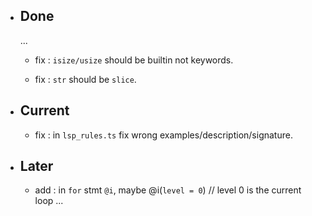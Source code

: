 - ## Done

    ...

    - fix : `isize/usize` should be builtin not keywords.

    - fix : `str` should be `slice`.

- ## Current

    - fix : in `lsp_rules.ts` fix wrong examples/description/signature.

- ## Later

    - add : in `for` stmt `@i`, maybe @i(`level = 0`) // level 0 is the current loop ...

